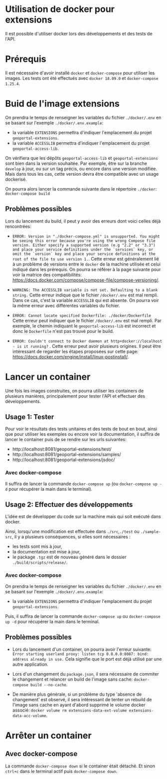 # Utilisation de docker pour extensions

Il est possible d'utiliser docker lors des développements et des tests de l'API. 

# Prérequis

Il est nécessaire d'avoir installé `docker` et `docker-compose` pour utiliser les images. 
Les tests ont été effectués avec `docker 18.09.0` et `docker-compose 1.25.4`. 

# Buid de l'image extensions

On prendra le temps de renseigner les variables du fichier `./docker/.env` en se basant sur l'exemple `./docker/.env.example`: 
- la variable `EXTENSIONS` permettra d'indiquer l'emplacement du projet `geoportal-extensions`.
- la variable `ACCESSLIB` permettra d'indiquer l'emplacement du projet `geoportal-access-lib`.

On vérifiera que les dépôts `geoportal-access-lib` et `geoportal-extensions` sont bien dans la version souhaitée. Par exemple, être sur la branche `develop` à jour, ou sur un tag précis, ou encore dans une version modifiée. Mais dans tous les cas, cette version devra être compatible avec un usage dockerisé. 

On pourra alors lancer la commande suivante dans le répertoire `./docker`: 
`docker-compose build`

## Problèmes possibles 

Lors du lancement du build, il peut y avoir des erreurs dont voici celles déjà rencontrées:

- ```ERROR: Version in "./docker-compose.yml" is unsupported. You might be seeing this error because you're using the wrong Compose file version. Either specify a supported version (e.g "2.2" or "3.3") and place your service definitions under the `services` key, or omit the `version` key and place your service definitions at the root of the file to use version 1.```. Cette erreur est généralement lié à un problème de versions entre le `docker` de la machine utilisée et celui indiqué dans les prérequis. On pourra se référer à la page suivante pour voir la matrice des compatibilités: https://docs.docker.com/compose/compose-file/compose-versioning/. 

- ```WARNING: The ACCESSLIB variable is not set. Defaulting to a blank string.```
Cette erreur indique que le fichier `/docker/.env` est mal rempli. Dans ce cas, c'est la variable `ACCESSLIB` qui est absente. On pourra voir la même erreur avec différentes variables du fichier. 

- ```ERROR: Cannot locate specified Dockerfile: ./docker/Dockerfile```
Cette erreur peut indiquer que le fichier `/docker/.env` est mal rempli. Par exemple, le chemin indiquant le `geoportal-access-lib` est incorrect et donc le `Dockerfile` n'est pas trouvé pour le build. 

- ```ERROR: Couldn't connect to Docker daemon at http+docker://localhost - is it running?``` . Cette erreur peut avoir plusieurs origines. Il peut être intéressant de regarder les étapes proposées sur cette page: https://docs.docker.com/engine/install/linux-postinstall/. 


# Lancer un container 

Une fois les images construites, on pourra utiliser les containers de plusieurs manières, principalement pour tester l'API et effectuer des développements.  

## Usage 1: Tester

Pour voir le résultats des tests unitaires et des tests de bout en bout, ainsi que pour utiliser les exemples ou encore voir la documentation, il suffira de lancer le container puis de se rendre sur les urls suivantes:
- http://localhost:8081/geoportal-extensions/test/
- http://localhost:8081/geoportal-extensions/samples/
- http://localhost:8081/geoportal-extensions/jsdoc/

### Avec docker-compose 

Il suffira de lancer la commande `docker-compose up` (ou `docker-compose up -d` pour récupérer la main dans le terminal).

## Usage 2: Effectuer des développements 

L'idée est de développer du code sur la machine mais qui soit exécuté dans docker. 

Ainsi, lorsqu'une modification est effectuée dans `./src`,`./test` ou `./sample-src`, il y a plusieurs conséquences, si elles sont nécessaires : 
- les tests sont mis à jour, 
- la documentation est mise à jour, 
- le package `.tgz` est de nouveau généré dans le dossier `./build/scripts/release/`. 

### Avec docker-compose 

On prendra le temps de renseigner les variables du fichier `./docker/.env` en se basant sur l'exemple `./docker/.env.example`: 
- la variable `EXTENSIONS` permettra d'indiquer l'emplacement du projet `geoportal-extensions`.

Puis, il suffira de lancer la commande `docker-compose up` ou `docker-compose up -d` pour récupérer la main dans le terminal.

## Problèmes possibles

- Lors du lancement d'un container, on pourra avoir l'erreur suivante:
`Error starting userland proxy: listen tcp 0.0.0.0:8087: bind: address already in use.`
Cela signifie que le port est déjà utilisé par une autre application. 

- Lors d'un changement du `package.json`, il sera nécessaire de commiter le changement et relancer un build de l'image sans cache: `docker-compose build --no-cache`. 

- De manière plus générale, si un problème du type 'absence de changement' est observé, il sera intéressant de tenter un rebuild de l'image sans cache en ayant d'abord supprimé le volume docker associé: `docker volume rm extensions-data-ext-volume extensions-data-acc-volume`.

# Arrêter un container 

## Avec docker-compose 

La commande `docker-compose down` si le container était détaché. Et sinon `ctrl+c` dans le terminal actif puis `docker-compose down`. 